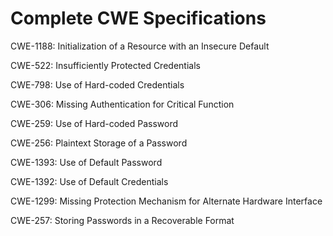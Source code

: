 

# Complete CWE Specifications

CWE-1188: Initialization of a Resource with an Insecure Default

CWE-522: Insufficiently Protected Credentials

CWE-798: Use of Hard-coded Credentials

CWE-306: Missing Authentication for Critical Function

CWE-259: Use of Hard-coded Password

CWE-256: Plaintext Storage of a Password

CWE-1393: Use of Default Password

CWE-1392: Use of Default Credentials

CWE-1299: Missing Protection Mechanism for Alternate Hardware Interface

CWE-257: Storing Passwords in a Recoverable Format